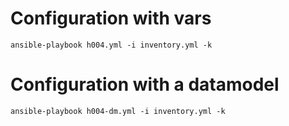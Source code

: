 # Configuration with vars

```
ansible-playbook h004.yml -i inventory.yml -k 
```

# Configuration with a datamodel
```
ansible-playbook h004-dm.yml -i inventory.yml -k 
```